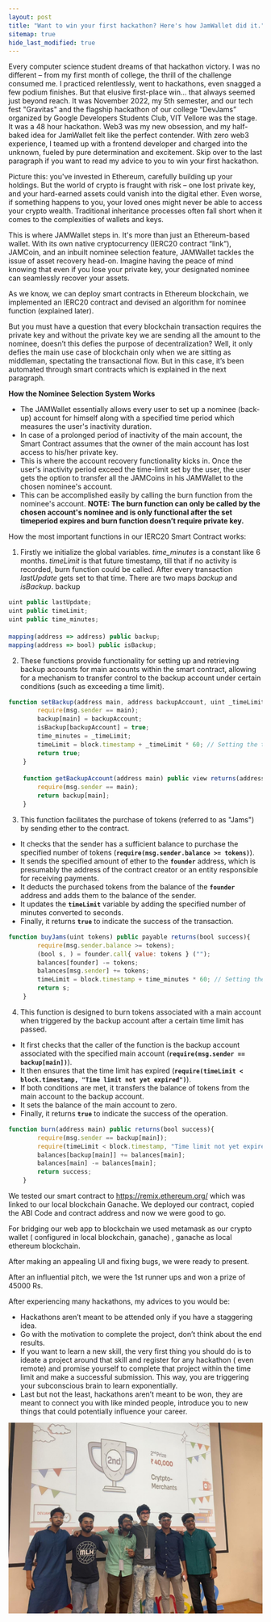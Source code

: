 ```yaml
---
layout: post
title: "Want to win your first hackathon? Here's how JamWallet did it."
sitemap: true
hide_last_modified: true
---
```


Every computer science student dreams of that hackathon victory.  I was no different – from my first month of college, the thrill of the challenge consumed me. I practiced relentlessly, went to hackathons, even snagged a few podium finishes. But that elusive first-place win... that always seemed just beyond reach. It was November 2022, my 5th semester, and our tech fest "Gravitas" and the flagship hackathon of our college “DevJams” organized by Google Developers Students Club, VIT Vellore was the stage. It was a 48 hour hackathon. Web3 was my new obsession, and my half-baked idea for JamWallet felt like the perfect contender. With zero web3 experience, I teamed up with a frontend developer and charged into the unknown, fueled by pure determination and excitement. Skip over to the last paragraph if you want to read my advice to you to win your first hackathon.

Picture this: you've invested in Ethereum, carefully building up your holdings. But the world of crypto is fraught with risk – one lost private key, and your hard-earned assets could vanish into the digital ether. Even worse, if something happens to you, your loved ones might never be able to access your crypto wealth. Traditional inheritance processes often fall short when it comes to the complexities of wallets and keys.

This is where JAMWallet steps in. It's more than just an Ethereum-based wallet. With its own native cryptocurrency (IERC20 contract “link”), JAMCoin, and an inbuilt nominee selection feature, JAMWallet tackles the issue of asset recovery head-on.  Imagine having the peace of mind knowing that even if you lose your private key, your designated nominee can seamlessly recover your assets. 

As we know, we can deploy smart contracts in Ethereum blockchain, we implemented an IERC20 contract and devised an algorithm for nominee function (explained later).

But you must have a question that every blockchain transaction requires the private key and without the private key we are sending all the amount to the nominee, doesn’t this defies the purpose of decentralization? Well, it only defies the main use case of blockchain only when we are sitting as middleman, spectating the transactional flow. But in this case, it’s been automated through smart contracts which is explained in the next paragraph. 

**How the Nominee Selection System Works**

- The JAMWallet essentially allows every user to set up a nominee (back-up) account for himself along with a specified time period which measures the user's inactivity duration.
- In case of a prolonged period of inactivity of the main account, the Smart Contract assumes that the owner of the main account has lost access to his/her private key.
- This is where the account recovery functionality kicks in. Once the user's inactivity period exceed the time-limit set by the user, the user gets the option to transfer all the JAMCoins in his JAMWallet to the chosen nominee's account.
- This can be accomplished easily by calling the burn function from the nominee's account. **NOTE: The burn function can only be called by the chosen account's nominee and is only functional after the set timeperiod expires and burn function doesn’t require private key.**

How the most important functions in our IERC20 Smart Contract works: 

1) Firstly we initialize the global variables. *time_minutes* is a constant like 6 months. *timeLimit* is that future timestamp, till that if no activity is recorded, burn function could be called. After every transaction *lastUpdate* gets set to that time. There are two maps *backup* and *isBackup*. backup

```jsx
uint public lastUpdate;
uint public timeLimit;
uint public time_minutes;

mapping(address => address) public backup;
mapping(address => bool) public isBackup;
```

2) These functions provide functionality for setting up and retrieving backup accounts for main accounts within the smart contract, allowing for a mechanism to transfer control to the backup account under certain conditions (such as exceeding a time limit).

```jsx
function setBackup(address main, address backupAccount, uint _timeLimit) public returns(bool success){
        require(msg.sender == main);
        backup[main] = backupAccount;
        isBackup[backupAccount] = true;
        time_minutes = _timeLimit;
        timeLimit = block.timestamp + _timeLimit * 60; // Setting the timelimit in minutes
        return true;
    }

    function getBackupAccount(address main) public view returns(address backupAccount){
        require(msg.sender == main);
        return backup[main];
    }
```

3) This function facilitates the purchase of tokens (referred to as "Jams") by sending ether to the contract.

- It checks that the sender has a sufficient balance to purchase the specified number of tokens (**`require(msg.sender.balance >= tokens)`**).
- It sends the specified amount of ether to the **`founder`** address, which is presumably the address of the contract creator or an entity responsible for receiving payments.
- It deducts the purchased tokens from the balance of the **`founder`** address and adds them to the balance of the sender.
- It updates the **`timeLimit`** variable by adding the specified number of minutes converted to seconds.
- Finally, it returns **`true`** to indicate the success of the transaction.

```jsx
function buyJams(uint tokens) public payable returns(bool success){
        require(msg.sender.balance >= tokens);
        (bool s, ) = founder.call{ value: tokens } ("");
        balances[founder] -= tokens;
        balances[msg.sender] += tokens;
        timeLimit = block.timestamp + time_minutes * 60; // Setting the timelimit in minutes
        return s;
    }
```

4) This function is designed to burn tokens associated with a main account when triggered by the backup account after a certain time limit has passed.

- It first checks that the caller of the function is the backup account associated with the specified main account (**`require(msg.sender == backup[main])`**).
- It then ensures that the time limit has expired (**`require(timeLimit < block.timestamp, "Time limit not yet expired")`**).
- If both conditions are met, it transfers the balance of tokens from the main account to the backup account.
- It sets the balance of the main account to zero.
- Finally, it returns **`true`** to indicate the success of the operation.

```jsx
function burn(address main) public returns(bool success){
        require(msg.sender == backup[main]);
        require(timeLimit < block.timestamp, "Time limit not yet expired");
        balances[backup[main]] += balances[main];
        balances[main] -= balances[main];
        return success;
    }
```

We tested our smart contract to https://remix.ethereum.org/ which was linked to our local blockchain Ganache. We deployed our contract, copied the ABI Code and  contract address and now we were good to go.

For bridging our web app to blockchain we used metamask as our crypto wallet ( configured in local blockchain, ganache) , ganache as local ethereum blockchain. 

After making an appealing UI and fixing bugs, we were ready to present. 

After an influential pitch, we were the 1st runner ups and won a prize of 45000 Rs. 

After experiencing many hackathons, my advices to you would be: 

- Hackathons aren’t meant to be attended only if you have a staggering idea.
- Go with the motivation to complete the project, don’t think about the end results.
- If you want to learn a new skill, the very first thing you should do is to ideate a project around that skill and register for any hackathon ( even remote) and promise yourself to complete that project within the time limit and make a successful submission. This way, you are triggering your subconscious brain to learn exponentially.
- Last but not the least, hackathons aren’t meant to be won, they are meant to connect you with like minded people, introduce you to new things that could potentially influence your career.

![devjams](/assets/img/devjams.jpeg)